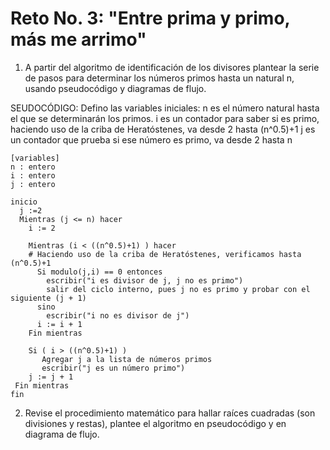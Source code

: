 # Reto No. 3: "Entre prima y primo, más me arrimo"
1. A partir del algoritmo de identificación de los divisores plantear la serie de pasos para determinar los números primos hasta un natural n, usando pseudocódigo y diagramas de flujo.

SEUDOCÓDIGO: 
Defino las variables iniciales:
  n es el número natural hasta el que se determinarán los primos.
  i es un contador para saber si es primo, haciendo uso de la criba de Heratóstenes, va desde 2 hasta (n^0.5)+1
  j es un contador que prueba si ese número es primo, va desde 2 hasta n

```pseudocode
[variables]
n : entero    
i : entero    
j : entero    

inicio
  j :=2
  Mientras (j <= n) hacer
    i := 2

    Mientras (i < ((n^0.5)+1) ) hacer
    # Haciendo uso de la criba de Heratóstenes, verificamos hasta (n^0.5)+1
      Si modulo(j,i) == 0 entonces
        escribir("i es divisor de j, j no es primo")
        salir del ciclo interno, pues j no es primo y probar con el siguiente (j + 1) 
      sino
        escribir("i no es divisor de j")
      i := i + 1
    Fin mientras

    Si ( i > ((n^0.5)+1) )
       Agregar j a la lista de números primos
       escribir("j es un número primo")
    j := j + 1
 Fin mientras
fin
```




2. Revise el procedimiento matemático para hallar raíces cuadradas (son divisiones y restas), plantee el algoritmo en pseudocódigo y en diagrama de flujo.


